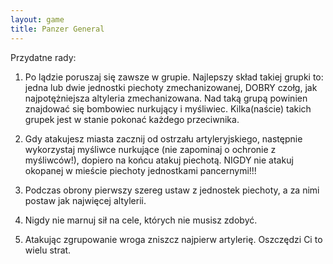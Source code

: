 ```yaml
---
layout: game
title: Panzer General
---
```


Przydatne rady:

1. Po lądzie poruszaj się zawsze w grupie. Najlepszy skład takiej
    grupki to: jedna lub dwie jednostki piechoty zmechanizowanej, 
DOBRY
    czołg, jak najpotężniejsza altyleria zmechanizowana. Nad taką 
grupą
    powinien znajdować się bombowiec nurkujący i myśliwiec. 
Kilka(naście)
    takich grupek jest w stanie pokonać każdego przeciwnika.

2. Gdy atakujesz miasta zacznij od ostrzału artyleryjskiego, następnie
    wykorzystaj myśliwce nurkujące (nie zapominaj o ochronie z 
myśliwców!),
    dopiero na końcu atakuj piechotą. NIGDY nie atakuj okopanej w 
mieście
    piechoty jednostkami pancernymi!!!

3. Podczas obrony pierwszy szereg ustaw z jednostek piechoty, a za 
nimi
    postaw jak najwięcej altylerii.

4. Nigdy nie marnuj sił na cele, których nie musisz zdobyć.

5. Atakując zgrupowanie wroga zniszcz najpierw artylerię. Oszczędzi 
Ci
    to wielu strat.
